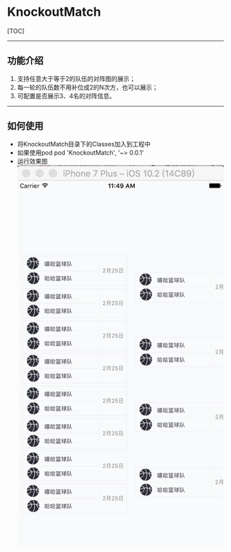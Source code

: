 # KnockoutMatch
[TOC]

-----------
## 功能介绍
1. 支持任意大于等于2的队伍的对阵图的展示；
2. 每一轮的队伍数不用补位成2的N次方，也可以展示；
3. 可配置是否展示3、4名的对阵信息。

------------------
## 如何使用
* 将KnockoutMatch目录下的Classes加入到工程中
* 如果使用pod
	pod 'KnockoutMatch', '~> 0.0.1'
* 运行效果图
![Alt text](./knockout.png)


